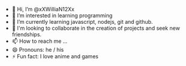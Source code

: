 - 👋 Hi, I’m @xXWilliaN12Xx
- 👀 I’m interested in learning programming
- 🌱 I’m currently learning javascript, nodejs, git and github.
- 💞️ I'm looking to collaborate in the creation of projects and seek new friendships.
- 📫 How to reach me ...
- 😄 Pronouns: he / his
- ⚡ Fun fact: I love anime and games

<!---
xXWilliaN12Xx/xXWilliaN12Xx is a ✨ special ✨ repository because its `README.md` (this file) appears on your GitHub profile.
You can click the Preview link to take a look at your changes.
--->
